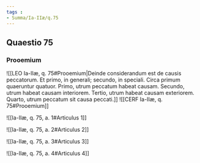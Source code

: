 ```yaml
---
tags : 
- Summa/Ia-IIæ/q.75
---
```


## Quaestio 75

### Prooemium

![[LEO Ia-IIæ, q. 75#Prooemium|Deinde considerandum est de causis peccatorum. Et primo, in generali; secundo, in speciali. Circa primum quaeruntur quatuor. Primo, utrum peccatum habeat causam. Secundo, utrum habeat causam interiorem. Tertio, utrum habeat causam exteriorem. Quarto, utrum peccatum sit causa peccati.]]
![[CERF Ia-IIæ, q. 75#Prooemium]]

![[Ia-IIæ, q. 75, a. 1#Articulus 1]]

![[Ia-IIæ, q. 75, a. 2#Articulus 2]]

![[Ia-IIæ, q. 75, a. 3#Articulus 3]]

![[Ia-IIæ, q. 75, a. 4#Articulus 4]]


